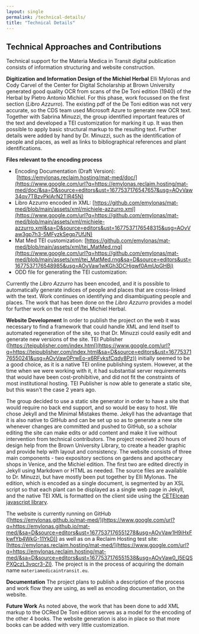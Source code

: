 ```yaml
---
layout: single
permalink: /technical-details/
title: "Technical Details"
---
```


## Technical Approaches and Contributions

Technical support for the Materia Medica in Transit digital publication
consists of information structuring and website construction.

**Digitization and Information Design of the Michiel Herbal**
Elli Mylonas and Cody Carvel of the Center for Digital Scholarship at
Brown University generated good quality OCR from scans of the De Toni
edition (1940) of the Herbal by Pietro Antonio Michiel. For this phase,
work focussed on the first section (*Libro Azzurro*).
The existing pdf of the De Toni edition was not very accurate, so the
CDS team used Microsoft Azure to generate new OCR text. Together with
Sabrina Minuzzi, the group identified important features of the text and
developed a TEI customization for marking it up. It was then possible to
apply basic structural markup to the resulting text. Further details
were added by hand by Dr. Minuzzi, such as the identification of people
and places, as well as links to bibliographical references and plant
identifications.

**Files relevant to the encoding process**
-   Encoding Documentation (Draft Version):
     [https://emylonas.reclaim.hosting/mat-med/doc/](https://www.google.com/url?q=https://emylonas.reclaim.hosting/mat-med/doc/&sa=D&source=editors&ust=1677537176547657&usg=AOvVaw34qv7TBzvPklArN2TIR45N)
-   Libro Azzurro encoded in XML:
    [https://github.com/emylonas/mat-med/blob/main/assets/xml/michiele-azzurro.xml](https://www.google.com/url?q=https://github.com/emylonas/mat-med/blob/main/assets/xml/michiele-azzurro.xml&sa=D&source=editors&ust=1677537176548315&usg=AOvVaw3gp7h3-5MFyzkSegp7UfJN)
-   Mat Med TEI customization:
    [https://github.com/emylonas/mat-med/blob/main/assets/xml/tei_MatMed.rng](https://www.google.com/url?q=https://github.com/emylonas/mat-med/blob/main/assets/xml/tei_MatMed.rng&sa=D&source=editors&ust=1677537176548985&usg=AOvVaw1wKGh3DCHjqwf0AmUpGHBj)
-   ODD file for generating the TEI customization:

Currently the *Libro Azzurro* has been encoded, and it is possible
to automatically generate indices of people and places that are
cross-linked with the text. Work continues on identifying and
disambiguating people and places. The work that has been done on the
*Libro Azzurro* provides a model for further work on the rest of
the Michiel Herbal.

**Website Development**
In order to publish the project on the web it was necessary to find a
framework that could handle XML and lend itself to automated
regeneration of the site, so that Dr. Minuzzi could easily edit and
generate new versions of the site. TEI Publisher
([https://teipublisher.com/index.html](https://www.google.com/url?q=https://teipublisher.com/index.html&sa=D&source=editors&ust=1677537176550241&usg=AOvVaw0PrwEo-x6RFvksfCqdy8Pz))
initially seemed to be a good choice, as it is a native TEI online
publishing system. However, at the time when we were working with it, it
had substantial server requirements that would have been
cost-prohibitive, and did not fit the constraints of most institutional
hosting. TEI Publisher is now able to generate a static site, but this
wasn't the case 2 years ago.

The group decided to use a static site generator in order to have a
site that would require no back end support, and so would be easy to
host. We chose Jekyll and the Minimal Mistakes theme. Jekyll has the
advantage that it is also native to GitHub and can be set up so as to
generate a new site whenever changes are committed and pushed to GitHub,
so a scholar editing the site can make edits or add content and make it
live without intervention from technical contributors.
The project received 20 hours of design help from the Brown University
Library, to create a header graphic and provide help with layout and
consistency.
The website consists of three main components - two expository sections
on gardens and apothecary shops in Venice, and the Michiel edition. The
first two are edited directly in Jekyll using Markdown or HTML as
needed. The source files are available to Dr. Minuzzi, but have mostly
been put together by Elli Mylonas. The edition, which is encoded as a
single document, is segmented by an XSL script so that each plant can be
displayed as a single web page in Jekyll, and the native TEI XML is
formatted on the client side using the [CETEIcean javascript library](https://github.com/TEIC/CETEIcean).

The website is currently running on GitHub
([https://emylonas.github.io/mat-med/](https://www.google.com/url?q=https://emylonas.github.io/mat-med/&sa=D&source=editors&ust=1677537176551278&usg=AOvVaw1H9iHxFkwfYb4WkG-11YkD))
as well as on a Reclaim Hosting test site:
[https://emylonas.reclaim.hosting/mat-med/](https://www.google.com/url?q=https://emylonas.reclaim.hosting/mat-med/&sa=D&source=editors&ust=1677537176551538&usg=AOvVaw0_I5EQSPXQczL3vqcr3-ZI).
The project is in the process of acquiring the domain name
`materiamedicaintransit.eu`.

**Documentation**
The project plans to publish a description of the process and work flow
they are using, as well as encoding documentation, on the website.

**Future Work**
As noted above, the work that has been done to add XML markup to the
OCRed De Toni edition serves as a model for the encoding of the other 4
books. The website generation is also in place so that more books can be
added with very little customization.
